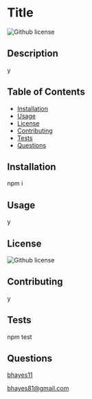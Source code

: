 # Title

![Github license](https://img.shields.io/badge/license-MIT-blue.svg)

## Description

y

## Table of Contents
- [Installation](#Installation)
- [Usage](#Usage)
- [License](#License)
- [Contributing](#Contributing)
- [Tests](#Tests)
- [Questions](#Questions)

## Installation

npm i

## Usage

y

## License
![Github license](https://img.shields.io/badge/license-MIT-blue.svg)


## Contributing

y

## Tests

npm test

## Questions

 [bhayes11](https:/github.com/bhayes11/)


bhayes81@gmail.com

